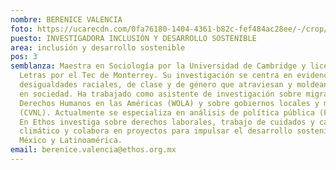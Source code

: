 ```yaml
---
nombre: BERENICE VALENCIA
foto: https://ucarecdn.com/0fa76180-1404-4361-b82c-fef484ac28ee/-/crop/4304x4464/924,0/-/preview/
puesto: INVESTIGADORA INCLUSIÓN Y DESARROLLO SOSTENIBLE
area: inclusión y desarrollo sostenible
pos: 3
semblanza: Maestra en Sociología por la Universidad de Cambridge y licenciada en
  Letras por el Tec de Monterrey. Su investigación se centra en evidenciar las
  desigualdades raciales, de clase y de género que atraviesan y moldean la vida
  en sociedad. Ha trabajado como asistente de investigación sobre migración y
  Derechos Humanos en las Américas (WOLA) y sobre gobiernos locales y movilidad
  (CVNL). Actualmente se especializa en análisis de política pública (FLACSO).
  En Ethos investiga sobre derechos laborales, trabajo de cuidados y cambio
  climático y colabora en proyectos para impulsar el desarrollo sostenible en
  México y Latinoamérica.
email: berenice.valencia@ethos.org.mx
---
```

